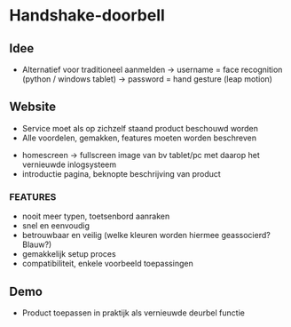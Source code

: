 # Handshake-doorbell


## Idee
+ Alternatief voor traditioneel aanmelden
-> username = face recognition (python / windows tablet)
-> password = hand gesture (leap motion)

## Website
+ Service moet als op zichzelf staand product beschouwd worden
+ Alle voordelen, gemakken, features moeten worden beschreven
 - homescreen -> fullscreen image van bv tablet/pc met daarop het vernieuwde inlogsysteem
 - introductie pagina, beknopte beschrijving van product
### FEATURES
 - nooit meer typen, toetsenbord aanraken
 - snel en eenvoudig
 - betrouwbaar en veilig (welke kleuren worden hiermee geassocierd? Blauw?)
 - gemakkelijk setup proces
 - compatibiliteit, enkele voorbeeld toepassingen

 


## Demo
+ Product toepassen in praktijk als vernieuwde deurbel functie

